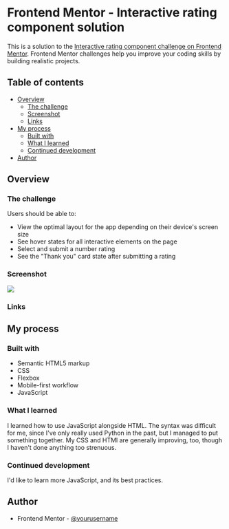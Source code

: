 # Frontend Mentor - Interactive rating component solution

This is a solution to the [Interactive rating component challenge on Frontend Mentor](https://www.frontendmentor.io/challenges/interactive-rating-component-koxpeBUmI). Frontend Mentor challenges help you improve your coding skills by building realistic projects. 

## Table of contents

- [Overview](#overview)
  - [The challenge](#the-challenge)
  - [Screenshot](#screenshot)
  - [Links](#links)
- [My process](#my-process)
  - [Built with](#built-with)
  - [What I learned](#what-i-learned)
  - [Continued development](#continued-development)
- [Author](#author)


## Overview

### The challenge

Users should be able to:

- View the optimal layout for the app depending on their device's screen size
- See hover states for all interactive elements on the page
- Select and submit a number rating
- See the "Thank you" card state after submitting a rating

### Screenshot

![](./screenshot.jpg)

### Links



## My process

### Built with

- Semantic HTML5 markup
- CSS
- Flexbox
- Mobile-first workflow
- JavaScript

### What I learned

I learned how to use JavaScript alongside HTML. The syntax was difficult for me, since I've only really used Python in the past, but I managed to put something together. My CSS and HTMl are generally improving, too, though I haven't done anything too strenuous.

### Continued development

I'd like to learn more JavaScript, and its best practices.

## Author

- Frontend Mentor - [@yourusername](https://www.frontendmentor.io/profile/yourusername)
